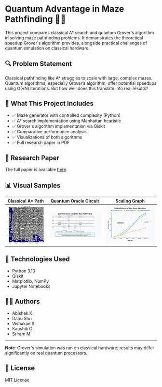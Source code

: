 # Quantum Advantage in Maze Pathfinding 🚀🧠

This project compares classical A* search and quantum Grover's algorithm in solving maze pathfinding problems. It demonstrates the theoretical speedup Grover's algorithm provides, alongside practical challenges of quantum simulation on classical hardware.

## 🔍 Problem Statement
Classical pathfinding like A* struggles to scale with large, complex mazes. Quantum algorithms, especially Grover’s algorithm, offer potential speedups using O(√N) iterations. But how well does this translate into real results?

## 📌 What This Project Includes
- ✅ Maze generator with controlled complexity (Python)
- ✅ A* search implementation using Manhattan heuristic
- ✅ Grover's algorithm implementation via Qiskit
- ✅ Comparative performance analysis
- ✅ Visualizations of both algorithms
- ✅ Full research paper in PDF

## 📄 Research Paper
The full paper is available [here](paper/Quantum_Advantage_Maze_Pathfinding.pdf).

## 📊 Visual Samples

| Classical A* Path | Quantum Oracle Circuit | Scaling Graph |
|-------------------|------------------------|---------------|
| ![](images/astar_path.png) | ![](images/grover_circuit.jpg) | ![](images/astar_vs_grover_plot.jpg) |

## 🧪 Technologies Used
- Python 3.10
- Qiskit
- Matplotlib, NumPy
- Jupyter Notebooks

## 👨‍💻 Authors
- Abishek K  
- Danu Shri  
- Vishakan S  
- Kaushik G  
- Sriram M  

---

**Note**: Grover's simulation was run on classical hardware; results may differ significantly on real quantum processors.

## 📜 License
[MIT License](LICENSE)

